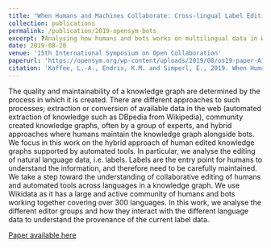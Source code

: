 ```yaml
---
title: "When Humans and Machines Collaborate: Cross-lingual Label Editing in Wikidata"
collection: publications
permalink: /publication/2019-opensym-bots
excerpt: ?Analysing how humans and bots works on multilingual data in Wikidata?
date: 2019-08-20
venue: '15th International Symposium on Open Collaboration'
paperurl: 'https://opensym.org/wp-content/uploads/2019/08/os19-paper-A16-kaffee.pdf'
citation: 'Kaffee, L.-A., Endris, K.M. and Simperl, E., 2019. When Humans and Machines Collaborate: Cross-lingual Label Editing in Wikidata. In Proceedings of the 15th International Symposium on Open Collaboration'
---
```

The quality and maintainability of a knowledge graph are determined by the process in which it is created. There are different approaches to such processes; extraction or conversion of available data in the web (automated extraction of knowledge such as DBpedia from Wikipedia), community created knowledge graphs, often by a group of experts, and hybrid approaches where humans maintain the knowledge graph alongside bots. We focus in this work on the hybrid approach of human edited knowledge graphs supported by automated tools. In particular, we analyse the editing of natural language data, i.e. labels. Labels are the entry point for humans to understand the information, and therefore need to be carefully maintained. We take a step toward the understanding of collaborative editing of humans and automated tools across languages in a knowledge graph. We use Wikidata as it has a large and active community of humans and bots working together covering over 300 languages. In this work, we analyse the different editor groups and how they interact with the different language data to understand the provenance of the current label data.

[Paper available here](https://opensym.org/wp-content/uploads/2019/08/os19-paper-A16-kaffee.pdf)